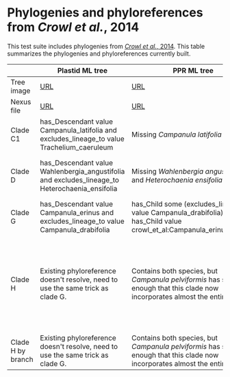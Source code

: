 # Phylogenies and phyloreferences from *Crowl et al.*, 2014

This test suite includes phylogenies from 
[*Crowl et al.*, 2014](http://dx.doi.org/10.1371/journal.pone.0094199).
This table summarizes the phylogenies and phyloreferences 
currently built.

|            | Plastid ML tree | PPR ML tree | Plastid + PPR ML tree |
| ---------- | --------------- | ----------- | --------------------- |
| Tree image | [URL](http://journals.plos.org/plosone/article/figure/image?size=large&id=10.1371/journal.pone.0094199.g001) | [URL](http://journals.plos.org/plosone/article/figure/image?size=large&id=10.1371/journal.pone.0094199.g002) | [URL](http://journals.plos.org/plosone/article/figure/image?size=large&id=10.1371/journal.pone.0094199.g003) |
| Nexus file | [URL](http://journals.plos.org/plosone/article/file?type=supplementary&id=info:doi/10.1371/journal.pone.0094199.s020) | [URL](http://journals.plos.org/plosone/article/file?type=supplementary&id=info:doi/10.1371/journal.pone.0094199.s021) | [URL](http://journals.plos.org/plosone/article/file?type=supplementary&id=info:doi/10.1371/journal.pone.0094199.s022) |
| Clade C1 | has_Descendant value Campanula_latifolia and excludes_lineage_to value Trachelium_caeruleum | Missing *Campanula latifolia* | has_Descendant value Campanula_latifolia and excudes_lineage_to value Trachelium_caeruleum |
| Clade D | has_Descendant value Wahlenbergia_angustifolia and excludes_lineage_to Heterochaenia_ensifolia | Missing *Wahlenbergia angustifolia* and *Heterochaenia ensifolia* | has_Descendant value Wahlenbergia_angustifolia and excludes_lineage_to value Heterochaenia_ensifolia |
| Clade G | has_Descendant value Campanula_erinus and excludes_lineage_to value Campanula_drabifolia | has_Child some (excludes_lineage_of value Campanula_drabifolia) and has_Child value crowl_et_al:Campanula_erinus_AC107 | has_Descendant value Campanula_erinus and excludes_lineage_to value Campanula_drabifolia |
| Clade H | Existing phyloreference doesn't resolve, need to use the same trick as clade G.  | Contains both species, but *Campanula pelviformis* has shifted enough that this clade now incorporates almost the entire tree. | has_Child some (has_Descendant value Campanula_laciniata and excludes_lineage_to value Campanula_pelviformis) and has_Child some (has_Descendant value Campanula_pelviformis and excludes_lineage_to value Campanula_laciniata) |
| Clade H by branch | Existing phyloreference doesn't resolve, need to use the same trick as clade G.  | Contains both species, but *Campanula pelviformis* has shifted enough that this clade now incorporates almost the entire tree. | has_Descendant value Campanula_laciniata and excludes_lineage_to value Campanula_pelviformis |
